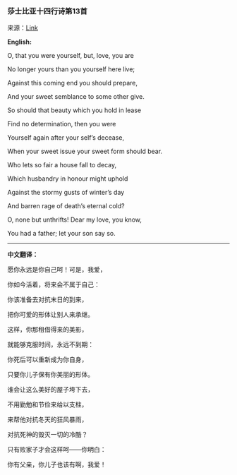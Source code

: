 ### **莎士比亚十四行诗第13首**

来源：[Link](https://web.archive.org/web/20140320160129/http://shashibiya.org/sonnet-no-13/)

**English:**

O, that you were yourself, but, love, you are

No longer yours than you yourself here live;

Against this coming end you should prepare,

And your sweet semblance to some other give.

So should that beauty which you hold in lease

Find no determination, then you were

Yourself again after your self’s decease,

When your sweet issue your sweet form should bear.

Who lets so fair a house fall to decay,

Which husbandry in honour might uphold

Against the stormy gusts of winter’s day

And barren rage of death’s eternal cold?

O, none but unthrifts! Dear my love, you know,

You had a father; let your son say so.

---

**中文翻译：**

愿你永远是你自己呵！可是，我爱，

你如今活着，将来会不属于自己：

你该准备去对抗末日的到来，

把你可爱的形体让别人来承继。

这样，你那租借得来的美影，

就能够克服时间，永远不到期：

你死后可以重新成为你自身，

只要你儿子保有你美丽的形体。

谁会让这么美好的屋子垮下去，

不用勤勉和节俭来给以支柱，

来帮他对抗冬天的狂风暴雨，

对抗死神的毁灭一切的冷酷？

只有败家子才会这样呵——你明白：

你有父亲，你儿子也该有啊，我爱！

